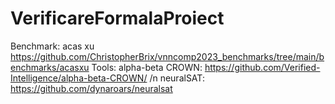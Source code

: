 # VerificareFormalaProiect

Benchmark: acas xu https://github.com/ChristopherBrix/vnncomp2023_benchmarks/tree/main/benchmarks/acasxu
Tools: 
alpha-beta CROWN: https://github.com/Verified-Intelligence/alpha-beta-CROWN/ /n
neuralSAT: https://github.com/dynaroars/neuralsat 


